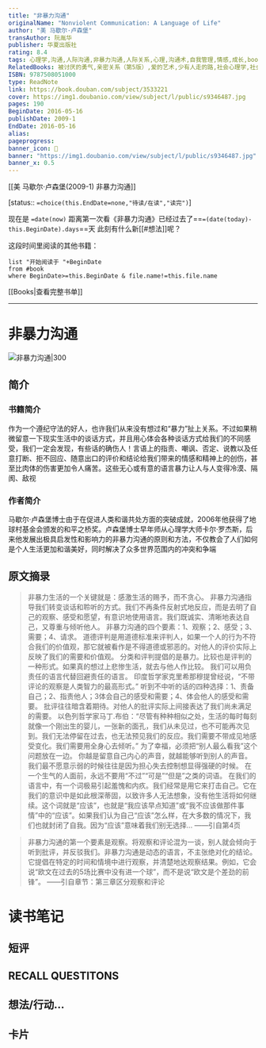 ```yaml
---
title: "非暴力沟通"
originalName: "Nonviolent Communication: A Language of Life"
author: "美 马歇尔·卢森堡"
transAuthor: 阮胤华
publisher: 华夏出版社
rating: 8.4
tags: 心理学,沟通,人际沟通,非暴力沟通,人际关系,心理,沟通术,自我管理,情感,成长,book
RelatedBooks: 被讨厌的勇气,亲密关系（第5版）,爱的艺术,少有人走的路,社会心理学,社会性动物,为什么学生不喜欢上学?,活出生命的意义,正面管教,沟通的艺术（插图修订第14版）
ISBN: 9787508051000
type: ReadNote
link: https://book.douban.com/subject/3533221
cover: https://img1.doubanio.com/view/subject/l/public/s9346487.jpg
pages: 190
BeginDate: 2016-05-16
publishDate: 2009-1
EndDate: 2016-05-16
alias:
pageprogress:
banner_icon: 📖
banner: "https://img1.doubanio.com/view/subject/l/public/s9346487.jpg"
banner_x: 0.5
---
```

[[美 马歇尔·卢森堡(2009-1)  非暴力沟通]]
 
[status:: `=choice(this.EndDate=none,"待读/在读","读完")`]

现在是 `=date(now)`
距离第一次看《非暴力沟通》已经过去了==`=(date(today)-this.BeginDate).days`==天
此刻有什么新[[#想法]]呢？


这段时间里阅读的其他书籍：

```dataview
list "开始阅读于 "+BeginDate
from #book 
where BeginDate>=this.BeginDate & file.name!=this.file.name
```

[[Books|查看完整书单]]

---
# 非暴力沟通

![非暴力沟通|300](https://img1.doubanio.com/view/subject/l/public/s9346487.jpg)

## 简介
### 书籍简介

作为一个遵纪守法的好人，也许我们从来没有想过和“暴力”扯上关系。不过如果稍微留意一下现实生活中的谈话方式，并且用心体会各种谈话方式给我们的不同感受，我们一定会发现，有些话的确伤人！言语上的指责、嘲讽、否定、说教以及任意打断、拒不回应、随意出口的评价和结论给我们带来的情感和精神上的创伤，甚至比肉体的伤害更加令人痛苦。这些无心或有意的语言暴力让人与人变得冷漠、隔阂、敌视


### 作者简介

马歇尔·卢森堡博士由于在促进人类和谐共处方面的突破成就，2006年他获得了地球村基金会颁发的和平之桥奖。卢森堡博士早年师从心理学大师卡尔·罗杰斯，后来他发展出极具启发性和影响力的非暴力沟通的原则和方法，不仅教会了人们如何是个人生活更加和谐美好，同时解决了众多世界范围内的冲突和争端




## 原文摘录
> 非暴力生活的一个关键就是：感激生活的赐予，而不贪心。
非暴力沟通指导我们转变谈话和聆听的方式。我们不再条件反射式地反应，而是去明了自己的观察、感受和愿望，有意识地使用语言。我们既诚实、清晰地表达自己，又尊重与倾听他人。
非暴力沟通的四个要素：1、观察；2、感受；3、需要；4、请求。
道德评判是用道德标准来评判人，如果一个人的行为不符合我们的价值观，那它就被看作是不得道德或邪恶的。对他人的评价实际上反映了我们的需要和价值观。
分类和评判提倡的是暴力。比较也是评判的一种形式。如果真的想过上悲惨生活，就去与他人作比较。
我们可以用负责任的语言代替回避责任的语言。
印度哲学家克里希那穆提曾经说，“不带评论的观察是人类智力的最高形式。”
听到不中听的话的四种选择：1、责备自己；2、指责他人；3体会自己的感受和需要；4、体会他人的感受和需要。
批评往往暗含着期待。对他人的批评实际上间接表达了我们尚未满足的需要。
以色列哲学家马丁.布伯：“尽管有种种相似之处，生活的每时每刻就像一个刚出生的婴儿，一张新的面孔，我们从未见过，也不可能再次见到。我们无法停留在过去，也无法预见我们的反应。我们需要不带成见地感受变化。我们需要用全身心去倾听。”
为了幸福，必须把“别人最么看我”这个问题放在一边。
你越是留意自己内心的声音，就越能够听到别人的声音。
我们最不愿意示弱的时候往往是因为担心失去控制想显得强硬的时候。
在一个生气的人面前，永远不要用“不过”“可是”“但是”之类的词语。
在我们的语言中，有一个词极易引起羞愧和内疚。我们经常是用它来打击自己。它在我们的意识中是如此根深蒂固，以致许多人无法想象，没有他生活将如何继续。这个词就是“应该”，也就是“我应该早点知道”或“我不应该做那件事情”中的“应该”。如果我们认为自己“应该”怎么样，在大多数的情况下，我们也就封闭了自我。因为“应该”意味着我们别无选择...
——引自第4页

> 非暴力沟通的第一个要素是观察。将观察和评论混为一谈，别人就会倾向于听到批评，并反驳我们。非暴力沟通是动态的语言，不主张绝对化的结论。它提倡在特定的时间和情境中进行观察，并清楚地达观察结果。例如，它会说“欧文在过去的5场比赛中没有进一个球”，而不是说“欧文是个差劲的前锋”。
——引自章节：第三章区分观察和评论

# 读书笔记
## 短评

## RECALL QUESTITONS


## 想法/行动...

## 卡片